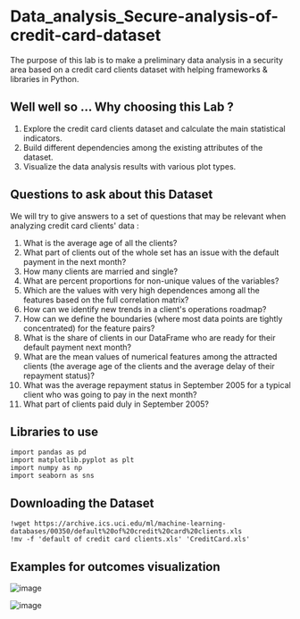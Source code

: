 # Data_analysis_Secure-analysis-of-credit-card-dataset
The purpose of this lab is to make a preliminary data analysis in a security area based on a credit card clients dataset with helping frameworks &amp; libraries in Python.

## Well well so ... Why choosing this Lab ?
1.  Explore the credit card clients dataset and calculate the main statistical indicators.
2.  Build different dependencies among the existing attributes of the dataset.
3.  Visualize the data analysis results with various plot types.
## Questions to ask about this Dataset
We will try to give answers to a set of questions that may be relevant when analyzing credit card clients' data : 
1.  What is the average age of all the clients?
2.  What part of clients out of the whole set has an issue with the default payment in the next month?
3.  How many clients are married and single?
4.  What are percent proportions for non-unique values of the variables?
5.  Which are the values with very high dependences among all the features based on the full correlation matrix?
6.  How can we identify new trends in a client's operations roadmap?
7.  How can we define the boundaries (where most data points are tightly concentrated) for the feature pairs?
8.  What is the share of clients in our DataFrame who are ready for their default payment next month?
9.  What are the mean values ​​of numerical features among the attracted clients (the average age of the clients and the average delay of their repayment status)?
10. What was the average repayment status in September 2005 for a typical client who was going to pay in the next month?
11. What part of clients paid duly in September 2005?

## Libraries to use 
```
import pandas as pd
import matplotlib.pyplot as plt
import numpy as np
import seaborn as sns
```
## Downloading the Dataset 
```
!wget https://archive.ics.uci.edu/ml/machine-learning-databases/00350/default%20of%20credit%20card%20clients.xls
!mv -f 'default of credit card clients.xls' 'CreditCard.xls'
```
## Examples for outcomes visualization 
![image](https://github.com/ChaiouraMohammed/Data_analysis_Secure-analysis-of-credit-card-dataset/assets/91562298/444d346b-dc87-49cd-9969-28cc7c280ef0)

![image](https://github.com/ChaiouraMohammed/Data_analysis_Secure-analysis-of-credit-card-dataset/assets/91562298/402e151e-9eb0-4fc2-9228-6f3132cd4320)

